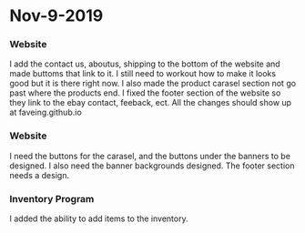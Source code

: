 # Nov-9-2019

### Website
I add the contact us, aboutus, shipping to the bottom of the website and made buttoms that link to it. I still need to workout how to make it looks good but it is there right now.
I also made the product carasel section not go past where the products end.
I fixed the footer section of the website so they link to the ebay contact, feeback, ect.
All the changes should show up at faveing.github.io

### Website
I need the buttons for the carasel, and the buttons under the banners to be designed. I also need the banner backgrounds designed. 
The footer section needs a design.

### Inventory Program
I added the ability to add items to the inventory.
